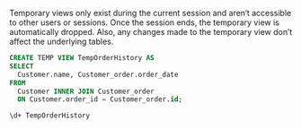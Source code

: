 Temporary views only exist during the current session and aren‘t accessible to other users or sessions. Once the session ends, the temporary view is automatically dropped. Also, any changes made to the temporary view don’t affect the underlying tables. 

```sql
CREATE TEMP VIEW TempOrderHistory AS 
SELECT 
  Customer.name, Customer_order.order_date 
FROM 
  Customer INNER JOIN Customer_order 
  ON Customer.order_id = Customer_order.id;
```

```bash
\d+ TempOrderHistory
```